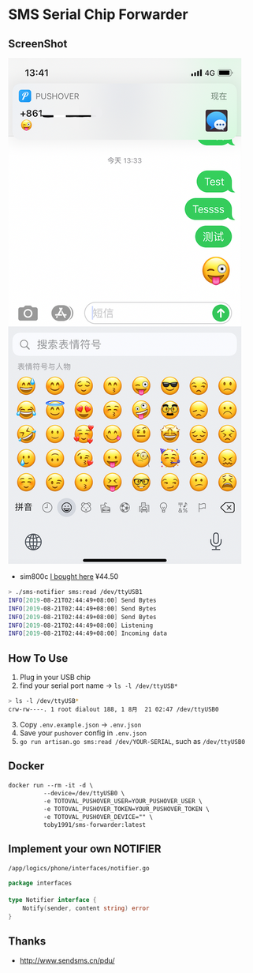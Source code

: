# SMS Serial Chip Forwarder

## ScreenShot
![sms-forwarder](https://raw.githubusercontent.com/toby1991/sms-forwarder/master/.github/readme_assets/7.png)

* sim800c [I bought here](https://item.taobao.com/item.htm?id=584802370108) ¥44.50

```bash
> ./sms-notifier sms:read /dev/ttyUSB1
INFO[2019-08-21T02:44:49+08:00] Send Bytes                                    bytes="ATE0\r\n" length=6
INFO[2019-08-21T02:44:49+08:00] Send Bytes                                    bytes="AT+CMEE=1\r\n" length=11
INFO[2019-08-21T02:44:49+08:00] Send Bytes                                    bytes="AT+CMGF=0\r\n" length=11
INFO[2019-08-21T02:44:49+08:00] Listening                                     com_port=/dev/ttyUSB1
INFO[2019-08-21T02:44:49+08:00] Incoming data                                 data=OK
```

## How To Use
1. Plug in your USB chip
2. find your serial port name -> `ls -l /dev/ttyUSB*`
```bash
> ls -l /dev/ttyUSB*
crw-rw----. 1 root dialout 188, 1 8月  21 02:47 /dev/ttyUSB0
```
3. Copy `.env.example.json` -> `.env.json`
4. Save your `pushover` config in `.env.json`
5. `go run artisan.go sms:read /dev/YOUR-SERIAL`, such as `/dev/ttyUSB0`

## Docker
```shell
docker run --rm -it -d \
          --device=/dev/ttyUSB0 \
          -e TOTOVAL_PUSHOVER_USER=YOUR_PUSHOVER_USER \
          -e TOTOVAL_PUSHOVER_TOKEN=YOUR_PUSHOVER_TOKEN \
          -e TOTOVAL_PUSHOVER_DEVICE="" \
          toby1991/sms-forwarder:latest
```


## Implement your own NOTIFIER
`/app/logics/phone/interfaces/notifier.go`  
```go
package interfaces

type Notifier interface {
	Notify(sender, content string) error
}
```

## Thanks
* http://www.sendsms.cn/pdu/
